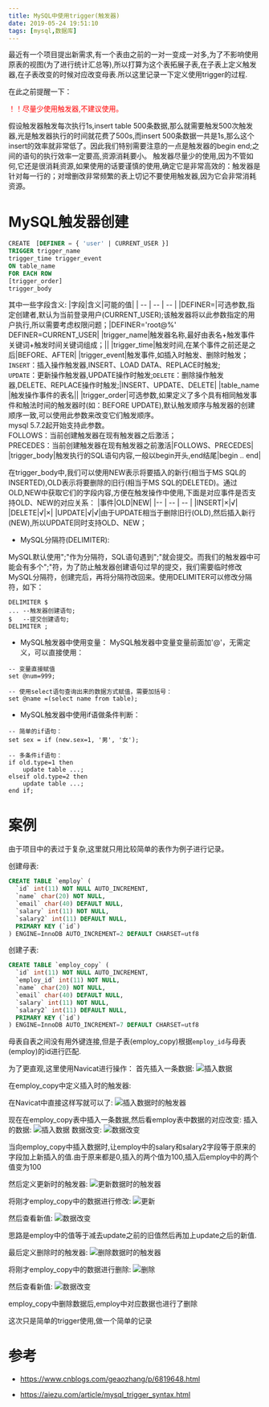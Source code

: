 ```yaml
---
title: MySQL中使用trigger(触发器)
date: 2019-05-24 19:51:10
tags: [mysql,数据库]
---
```


最近有一个项目提出新需求,有一个表由之前的一对一变成一对多,为了不影响使用原表的视图(为了进行统计汇总等),所以打算为这个表拓展子表,在子表上定义触发器,在子表改变的时候对应改变母表.所以这里记录一下定义使用trigger的过程.

在此之前提醒一下：

<font color="red">！！尽量少使用触发器,不建议使用。</font>

假设触发器触发每次执行1s,insert table 500条数据,那么就需要触发500次触发器,光是触发器执行的时间就花费了500s,而insert 500条数据一共是1s,那么这个insert的效率就非常低了。因此我们特别需要注意的一点是触发器的begin end;之间的语句的执行效率一定要高,资源消耗要小。
触发器尽量少的使用,因为不管如何,它还是很消耗资源,如果使用的话要谨慎的使用,确定它是非常高效的：触发器是针对每一行的；对增删改非常频繁的表上切记不要使用触发器,因为它会非常消耗资源。

# MySQL触发器创建

```sql
CREATE　[DEFINER = { 'user' | CURRENT_USER }]
TRIGGER trigger_name
trigger_time trigger_event
ON table_name
FOR EACH ROW
[trigger_order]
trigger_body
```

其中一些字段含义:
|字段|含义|可能的值|
| -- | -- | -- |
|DEFINER=|可选参数,指定创建者,默认为当前登录用户(CURRENT_USER);该触发器将以此参数指定的用户执行,所以需要考虑权限问题；|DEFINER='root@%'<br>DEFINER=CURRENT_USER|
|trigger_name|触发器名称,最好由表名+触发事件关键词+触发时间关键词组成；||
|trigger_time|触发时间,在某个事件之前还是之后|BEFORE、AFTER|
|trigger_event|触发事件,如插入时触发、删除时触发；<br>`INSERT`：插入操作触发器,INSERT、LOAD DATA、REPLACE时触发;<br>`UPDATE`：更新操作触发器,UPDATE操作时触发;`DELETE`：删除操作触发器,DELETE、REPLACE操作时触发;|INSERT、UPDATE、DELETE|
|table_name |触发操作事件的表名||
|trigger_order|可选参数,如果定义了多个具有相同触发事件和触法时间的触发器时(如：BEFORE UPDATE),默认触发顺序与触发器的创建顺序一致,可以使用此参数来改变它们触发顺序。<br>mysql 5.7.2起开始支持此参数。<br>FOLLOWS：当前创建触发器在现有触发器之后激活；<br>PRECEDES：当前创建触发器在现有触发器之前激活|FOLLOWS、PRECEDES|
|trigger_body|触发执行的SQL语句内容,一般以begin开头,end结尾|begin .. end|

在trigger_body中,我们可以使用NEW表示将要插入的新行(相当于MS SQL的INSERTED),OLD表示将要删除的旧行(相当于MS SQL的DELETED)。通过OLD,NEW中获取它们的字段内容,方便在触发操作中使用,下面是对应事件是否支持OLD、NEW的对应关系：
|事件|OLD|NEW|
|-- | -- | -- |
|INSERT|×|√|
|DELETE|√|×|
|UPDATE|√|√|由于UPDATE相当于删除旧行(OLD),然后插入新行(NEW),所以UPDATE同时支持OLD、NEW；

* MySQL分隔符(DELIMITER):

MySQL默认使用";"作为分隔符，SQL语句遇到";"就会提交。而我们的触发器中可能会有多个";"符，为了防止触发器创建语句过早的提交，我们需要临时修改MySQL分隔符，创建完后，再将分隔符改回来。使用DELIMITER可以修改分隔符，如下：

```
DELIMITER $
... --触发器创建语句;
$   --提交创建语句;
DELIMITER ;
```

* MySQL触发器中使用变量：
MySQL触发器中变量变量前面加'@'，无需定义，可以直接使用：
```
-- 变量直接赋值
set @num=999;
 
-- 使用select语句查询出来的数据方式赋值，需要加括号：
set @name =(select name from table);
```

* MySQL触发器中使用if语做条件判断：
```
-- 简单的if语句：
set sex = if (new.sex=1, '男', '女');
 
-- 多条件if语句：
if old.type=1 then
    update table ...;
elseif old.type=2 then
    update table ...;
end if;
```

# 案例

由于项目中的表过于复杂,这里就只用比较简单的表作为例子进行记录。

创建母表:
```sql
CREATE TABLE `employ` (
  `id` int(11) NOT NULL AUTO_INCREMENT,
  `name` char(20) NOT NULL,
  `email` char(40) DEFAULT NULL,
  `salary` int(11) NOT NULL,
  `salary2` int(11) DEFAULT NULL,
  PRIMARY KEY (`id`)
) ENGINE=InnoDB AUTO_INCREMENT=2 DEFAULT CHARSET=utf8
```
创建子表:
```sql
CREATE TABLE `employ_copy` (
  `id` int(11) NOT NULL AUTO_INCREMENT,
  `employ_id` int(11) NOT NULL,
  `name` char(20) NOT NULL,
  `email` char(40) DEFAULT NULL,
  `salary` int(11) NOT NULL,
  `salary2` int(11) DEFAULT NULL,
  PRIMARY KEY (`id`)
) ENGINE=InnoDB AUTO_INCREMENT=7 DEFAULT CHARSET=utf8
```

母表自表之间没有用外键连接,但是子表(employ_copy)根据`employ_id`与母表(employ)的id进行匹配.

为了更直观,这里使用Navicat进行操作：
首先插入一条数据:
![插入数据](MySQL中使用trigger-触发器/1.png)

在employ_copy中定义插入时的触发器:

在Navicat中直接这样写就可以了:
![插入数据时的触发器](MySQL中使用trigger-触发器/2.png)

现在在employ_copy表中插入一条数据,然后看employ表中数据的对应改变:
插入的数据:
![插入数据](MySQL中使用trigger-触发器/4.png)
数据改变:
![数据改变](MySQL中使用trigger-触发器/5.png)

当向employ_copy中插入数据时,让employ中的salary和salary2字段等于原来的字段加上新插入的值.由于原来都是0,插入的两个值为100,插入后employ中的两个值变为100

然后定义更新时的触发器:
![更新数据时的触发器](MySQL中使用trigger-触发器/3.png)

将刚才employ_copy中的数据进行修改:
![更新](MySQL中使用trigger-触发器/6.png)

然后查看新值:
![数据改变](MySQL中使用trigger-触发器/7.png)

思路是employ中的值等于减去update之前的旧值然后再加上update之后的新值.

最后定义删除时的触发器:
![删除数据时的触发器](MySQL中使用trigger-触发器/8.png)

将刚才employ_copy中的数据进行删除:
![删除](MySQL中使用trigger-触发器/9.png)

然后查看新值:
![数据改变](MySQL中使用trigger-触发器/10.png)

employ_copy中删除数据后,employ中对应数据也进行了删除

这次只是简单的trigger使用,做一个简单的记录

# 参考

* https://www.cnblogs.com/geaozhang/p/6819648.html

* https://aiezu.com/article/mysql_trigger_syntax.html
